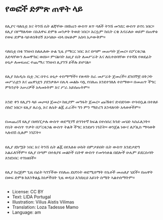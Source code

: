 # የወፎች ድምጽ ጠዋት ላይ

##
ዩሊያና ባለቤቷ እና ትንሽ ሴት ልጃቸው በዩክሬን ውስጥ ጸጥ ባለች ትንሽ መንደር ውስጥ ይኖሩ ነበር። ዩሊያ በየማለዳው በአእዋፍ ድምፅ መንቃት ትወድ ነበር። እርሷም ከቤት ርቄ እኖራለሁ ወይም በጠዋቱ የወፍ ድምፅ ሳይቀሰቅሰኝ እነሳለሁ ብላ በፍፁም አስባ አታውቅም።

##
ባለቤቷ በቂ ገንዘብ ስለሌለው ሁል ጊዜ ያማርር ነበር እና በጣም መጠጣት ጀመረ። በፖርቱጋል እድላቸውን ለመሞከር ወሰኑ። ምናልባት እዚያ ቤት ለመሥራት እና ለቤተሰባቸው የተሻለ የወደፊት ሁኔታ ለመፍጠር ተጨማሪ ገንዘብ ሊያገኙ ይችሉ ይሆናል።

##
ዩሊያ ከአዲሱ ቤቷ ጋር በጥሩ ሁኔታ ተስማማች። የጽዳት ስራ መሥራት ጀመረች። ደንበኞቿ በትጋት መሥራቷን እና ጨዋነቷን ያደንቃሉ። በሌላ መልኩ ባሏ የበለጠ እንደተገለለ ተሰማው። በመጠጥ ችግር ምክንያት አሠሪዎች አላመኑትም እና ሥራ አይሰጡትም።

##
አንድ ቀን ዩሊያን ላይ መጮህ ጀመረ። ከዚያም መግፋት ጀመረ። ጩኸቱና ድብደባው ተባብሷል በተለይ ሰክሮ ነበር። ዩሊያ ለራሷ እና ለሴት ልጇ ፈራች። ግን ምን ማድረግ እንዳለባት አላወቀችም።

##
በመጨረሻ ዩሊያ በሆስፒታሉ ውስጥ ወደሚገኝ ድንገተኛ ክፍል በተሰበረ ክንድ መሄድ ኣስፈለጋት። የቤት ውስጥ ጥቃት በፖርቱጋል ውስጥ ትልቅ ችግር እንደሆነ ነገሯት። ወንጀል ነውና ለፖሊስ ማሳወቅ ኣለብሽ ሲሉም ነገሯት።

##
ዩሊያ ደክሟት ነበር እና ትንሽ ሴት ልጇ በየእለቱ ሁከት በምታይበት ቤት ውስጥ እንድታድግ አልፈለገችም። ዩሊያ በጣም በተለያዩ መልኮች ቤትዋ ውስጥ የመጎሳቆል በደሎች ሁሌም ይደርሱባት እንደነበር ተገነዘበች።

##
ዩሊያ ከረጅም ጊዜ በፊት ካገኘችው የበለጠ ደህንነት ወደሚሰማት የሴቶች መጠለያ ሄደች። በጠዋት በወፍ ድምፅ ከእንቅልፏ ከነቃችበት ጊዜ ወዲህ እንደዚህ አይነት ስሜት ኣልተሰማትም።

##
* License: CC BY
* Text: LIDA Portugal
* Illustration: Vilius Aistis Vilimas
* Translation: Loza Tadesse Mamo
* Language: am
